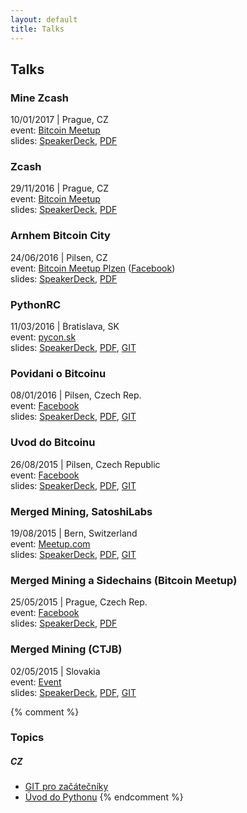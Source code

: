 ```yaml
---
layout: default
title: Talks
---
```


## Talks

<div id="mine-zcash-2017">
<h3>Mine Zcash</h3>
<p>10/01/2017 | Prague, CZ
<br>event: <a href="https://www.facebook.com/events/758763854280814/">Bitcoin Meetup</a>
<br>slides: <a href="https://speakerdeck.com/ondrejsika/mine-zcash-bitcoin-meetup-praha-2017">SpeakerDeck</a>,
<a href="https://speakerd.s3.amazonaws.com/presentations/420b5133960046d9a9c944eed2c7c6b5/Mine_Zcash.pdf">PDF</a>
</p>
</div>

<div id="zcash-2016">
<h3>Zcash</h3>
<p>29/11/2016 | Prague, CZ
<br>event: <a href="https://www.facebook.com/events/978238492321369/">Bitcoin Meetup</a>
<br>slides: <a href="https://speakerdeck.com/ondrejsika/zcash-bitcoin-meetup-praha-2016">SpeakerDeck</a>,
<a href="https://speakerd.s3.amazonaws.com/presentations/ed43ac7743cb4155b98207b14dd097f9/Zcash.pdf">PDF</a>
</p>
</div>

<div id="bitcoin-plzen-6">
<h3>Arnhem Bitcoin City</h3>
<p>24/06/2016 | Pilsen, CZ
<br>event: <a href="http://bitcoinplzen.cz">Bitcoin Meetup Plzen</a>
(<a href="https://www.facebook.com/events/544249079094264">Facebook</a>)
<br>slides: <a href="https://speakerdeck.com/ondrejsika/arnhem-bitcoin-city">SpeakerDeck</a>,
<a href="https://speakerd.s3.amazonaws.com/presentations/0b3b5e7b8c2c459aa0e26ab8e9bc7fcb/Arnhem_Bitcoin_City__2_.pdf">PDF</a>
</p>
</div>

<div id="pyconsk-2016">
<h3>PythonRC</h3>
<p>11/03/2016 | Bratislava, SK
<br>event: <a href="https://pycon.sk">pycon.sk</a>
<br>slides: <a href="https://speakerdeck.com/ondrejsika/pythonrc-pyconsk-2016">SpeakerDeck</a>,
<a href="https://speakerd.s3.amazonaws.com/presentations/e0e6bba0a4254909ae860797da6f5496/Ondrej_Sika__PythonRC__slides.pdf">PDF</a>,
<a href="https://github.com/ondrejsika/pythonrc-slides">GIT</a>
</p>
</div>

<div id="bitcoin-pilsen-2016">
<h3>Povidani o Bitcoinu</h3>
<p>08/01/2016 | Pilsen, Czech Rep.
<br>event: <a href="https://www.facebook.com/events/1541402356172148/">Facebook</a>
<br>slides: <a href="https://speakerdeck.com/ondrejsika/uvod-do-bitcoinu-perfect-world">SpeakerDeck</a>,
<a href="https://speakerd.s3.amazonaws.com/presentations/e10e164b7f6742be83e9efe5f9267058/Ondrej_Sika__Bitcoin_Intro__slides.pdf">PDF</a>,
<a href="https://github.com/ondrejsika/uvod-do-bitcoinu-slides">GIT</a>
</p>
</div>

<div id="bitcoin-pilsen-2015">
<h3>Uvod do Bitcoinu</h3>
<p>26/08/2015 | Pilsen, Czech Republic
<br>event: <a href="https://www.facebook.com/events/1587922088138594/">Facebook</a>
<br>slides: <a href="https://speakerdeck.com/ondrejsika/uvod-do-bitcoinu-plzen">SpeakerDeck</a>,
<a href="https://speakerd.s3.amazonaws.com/presentations/fe5a08e0c75248ffbcf6bf914b3dad79/Ondrej_Sika__Bitcoin_Intro__slides.pdf">PDF</a>,
<a href="https://github.com/ondrejsika/uvod-do-bitcoinu-slides/tree/seraf2015">GIT</a>
</p>
</div>

<div id="bitcoin-bern-2015">
<h3>Merged Mining, SatoshiLabs</h3>
<p>19/08/2015 | Bern, Switzerland
<br>event: <a href="http://www.meetup.com/Bitcoin-Meetup-Switzerland/events/224257387/">Meetup.com</a>
<br>slides: <a href="https://speakerdeck.com/ondrejsika/merged-mining-satoshilabs-bern">SpeakerDeck</a>,
<a href="https://speakerd.s3.amazonaws.com/presentations/278e757a848a4e4480a456e90137fbd7/Ondrej_Sika__Merged_Mining_Bern__slides.pdf">PDF</a>,
<a href="https://github.com/ondrejsika/merged-mining-satoshilabs-slides/tree/bern2015">GIT</a>
</p>
</div>

<div>
<h3>Merged Mining a Sidechains (Bitcoin Meetup)</h3>
<p>25/05/2015 | Prague, Czech Rep.
<br>event: <a href="https://www.facebook.com/events/100799940255426/">Facebook</a>
<br>slides: <a href="https://speakerdeck.com/ondrejsika/merged-mining-a-sidechains-bitcoin-meetup">SpeakerDeck</a>,
<a href="https://speakerd.s3.amazonaws.com/presentations/667b7f7262834fd3bb2b45e493b822ce/merged_mining_sidechains.pdf">PDF</a>
</p>
</div>

<div id="ctjb-2015">
<h3>Merged Mining (CTJB)</h3>
<p>02/05/2015 | Slovakia
<br>event: <a href="http://ctjb.net/2015">Event</a>
<br>slides: <a href="https://speakerdeck.com/ondrejsika/merged-mining-ctjb">SpeakerDeck</a>,
<a href="http://drive.ondrejsika.com/talks/2015/merged-mining-ctjb/Ondrej_Sika__Merged_Mining__slides.pdf">PDF</a>,
<a href="https://github.com/ondrejsika/merged-mining-slides/tree/ctjb">GIT</a>
</p>
</div>

<script>
if(window.location.hash) {
    hash = window.location.hash.slice(1);
    row = document.getElementById(hash);
    row.style.backgroundColor = '#DDDDDD';
}
</script>


{% comment %}
### Topics

##### CZ

* [GIT pro začátečníky](git-pro-zacatecniky-cz.html)
* [Úvod do Pythonu](uvod-do-pytonu-cz.html)
{% endcomment %}

